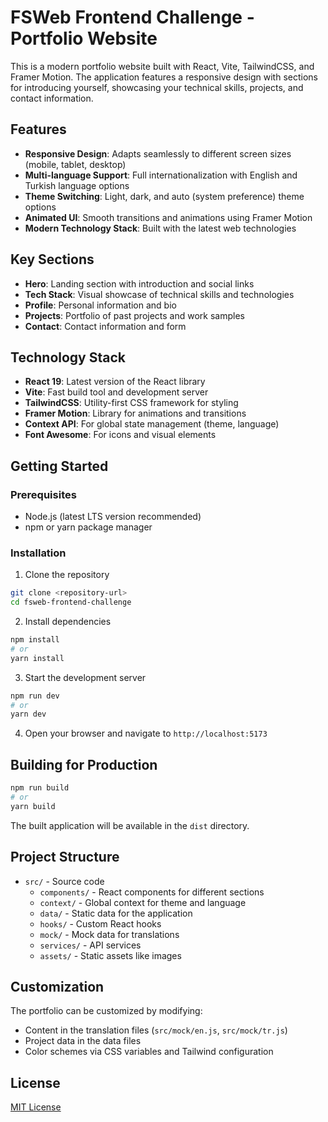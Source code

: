 # FSWeb Frontend Challenge - Portfolio Website

This is a modern portfolio website built with React, Vite, TailwindCSS, and Framer Motion. The application features a responsive design with sections for introducing yourself, showcasing your technical skills, projects, and contact information.

## Features

- **Responsive Design**: Adapts seamlessly to different screen sizes (mobile, tablet, desktop)
- **Multi-language Support**: Full internationalization with English and Turkish language options
- **Theme Switching**: Light, dark, and auto (system preference) theme options
- **Animated UI**: Smooth transitions and animations using Framer Motion
- **Modern Technology Stack**: Built with the latest web technologies

## Key Sections

- **Hero**: Landing section with introduction and social links
- **Tech Stack**: Visual showcase of technical skills and technologies
- **Profile**: Personal information and bio
- **Projects**: Portfolio of past projects and work samples
- **Contact**: Contact information and form

## Technology Stack

- **React 19**: Latest version of the React library
- **Vite**: Fast build tool and development server
- **TailwindCSS**: Utility-first CSS framework for styling
- **Framer Motion**: Library for animations and transitions
- **Context API**: For global state management (theme, language)
- **Font Awesome**: For icons and visual elements

## Getting Started

### Prerequisites

- Node.js (latest LTS version recommended)
- npm or yarn package manager

### Installation

1. Clone the repository

```bash
git clone <repository-url>
cd fsweb-frontend-challenge
```

2. Install dependencies

```bash
npm install
# or
yarn install
```

3. Start the development server

```bash
npm run dev
# or
yarn dev
```

4. Open your browser and navigate to `http://localhost:5173`

## Building for Production

```bash
npm run build
# or
yarn build
```

The built application will be available in the `dist` directory.

## Project Structure

- `src/` - Source code
  - `components/` - React components for different sections
  - `context/` - Global context for theme and language
  - `data/` - Static data for the application
  - `hooks/` - Custom React hooks
  - `mock/` - Mock data for translations
  - `services/` - API services
  - `assets/` - Static assets like images

## Customization

The portfolio can be customized by modifying:

- Content in the translation files (`src/mock/en.js`, `src/mock/tr.js`)
- Project data in the data files
- Color schemes via CSS variables and Tailwind configuration

## License

[MIT License](LICENSE)
